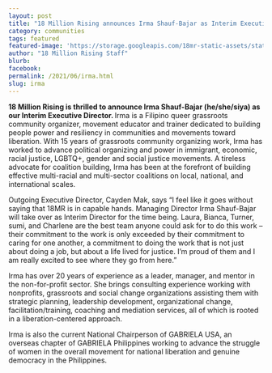 ```yaml
---
layout: post
title: "18 Million Rising announces Irma Shauf-Bajar as Interim Executive Director"
category: communities
tags: featured
featured-image: 'https://storage.googleapis.com/18mr-static-assets/static/images/featured/cayden leave twitter.png'
author: "18 Million Rising Staff" 
blurb: 
facebook: 
permalink: /2021/06/irma.html
slug: irma
---
```


<b>18 Million Rising is thrilled to announce Irma Shauf-Bajar (he/she/siya) as our Interim Executive Director. </b>Irma is a Filipino queer grassroots community organizer, movement educator and trainer dedicated to building people power and resiliency in communities and movements toward liberation. With 15 years of grassroots community organizing work, Irma has worked to advance political organizing and power in immigrant, economic, racial justice, LGBTQ+, gender and social justice movements. A tireless advocate for coalition building, Irma has been at the forefront of building effective multi-racial and multi-sector coalitions on local, national, and international scales. 

Outgoing Executive Director, Cayden Mak, says “I feel like it goes without saying that 18MR is in capable hands. Managing Director Irma Shauf-Bajar will take over as Interim Director for the time being. Laura, Bianca, Turner, sumi, and Charlene are the best team anyone could ask for to do this work – their commitment to the work is only exceeded by their commitment to caring for one another, a commitment to doing the work that is not just about doing a job, but about a life lived for justice. I’m proud of them and I am really excited to see where they go from here.”

Irma has over 20 years of experience as a leader, manager, and mentor in the non-for-profit sector. She brings consulting experience working with nonprofits, grassroots and social change organizations assisting them with strategic planning, leadership development, organizational change, facilitation/training, coaching and mediation services, all of which is rooted in a liberation-centered approach.

Irma is also the current National Chairperson of GABRIELA USA, an overseas chapter of GABRIELA Philippines working to advance the struggle of women in the overall movement for national liberation and genuine democracy in the Philippines. 

 




